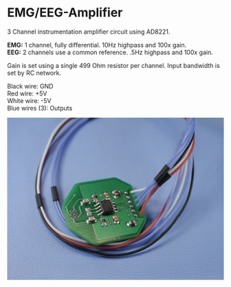# EMG/EEG-Amplifier
3 Channel instrumentation amplifier circuit using AD8221. 

**EMG:** 1 channel, fully differential. 10Hz highpass and 100x gain.   
**EEG:** 2 channels use a common reference. .5Hz highpass and 100x gain.  

Gain is set using a single 499 Ohm resistor per channel. 
Input bandwidth is set by RC network.

Black wire: GND  
Red wire: +5V  
White wire: -5V  
Blue wires (3): Outputs  

 ![Alt text](/_1160748.JPG?raw=true "MyRIO Breakout Board Ver. G2a")
